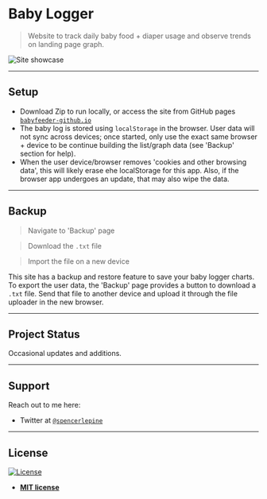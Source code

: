 # Baby Logger

> Website to track daily baby food + diaper usage and observe trends on landing page graph.

![Site showcase](https://i.imgur.com/TjfP5iv.gif)

---

## Setup
 - Download Zip to run locally, or access the site from GitHub pages <a href="http://babyfeeder-github.io" target="_blank">`babyfeeder-github.io`</a>
 - The baby log is stored using ```localStorage``` in the browser. User data will not sync across devices; once started, only use the exact same browser + device to be continue building the list/graph data (see 'Backup' section for help). 
 - When the user device/browser removes 'cookies and other browsing data', this will likely erase ehe localStorage for this app. Also, if the browser app undergoes an update, that may also wipe the data.

---

## Backup
 > Navigate to 'Backup' page

 > Download the ```.txt``` file

 > Import the file on a new device

This site has a backup and restore feature to save your baby logger charts. To export the user data, the 'Backup' page provides a button to download a ```.txt``` file. Send that file to another device and upload it through the file uploader in the new browser.

---

## Project Status
Occasional updates and additions.

---

## Support

Reach out to me here:

- Twitter at  <a href="http://twitter.com/spencerlepine" target="_blank">`@spencerlepine`</a>

---

## License

[![License](http://img.shields.io/:license-mit-blue.svg?style=flat-square)](http://badges.mit-license.org)

- **[MIT license](http://opensource.org/licenses/mit-license.php)**